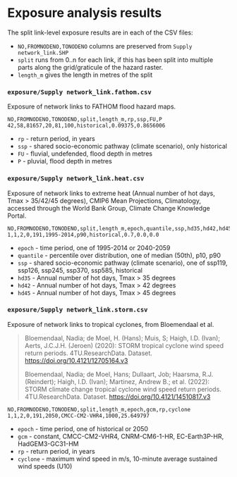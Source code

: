 # Exposure analysis results

The split link-level exposure results are in each of the CSV files:

- `NO,FROMNODENO,TONODENO` columns are preserved from `Supply network_link.SHP`
- `split` runs from 0..n for each link, if this has been split into multiple parts
  along the grid/graticule of the hazard raster.
- `length_m` gives the length in metres of the split

### `exposure/Supply network_link.fathom.csv`

Exposure of network links to FATHOM flood hazard maps.

```
NO,FROMNODENO,TONODENO,split,length_m,rp,ssp,FU,P
42,58,81657,20,81,100,historical,0.09375,0.8656006
```

- `rp` - return period, in years
- `ssp` - shared socio-economic pathway (climate scenario), only historical
- `FU` - fluvial, undefended, flood depth in metres
- `P` - pluvial, flood depth in metres

### `exposure/Supply network_link.heat.csv`

Exposure of network links to extreme heat (Annual number of hot days, Tmax >
35/42/45 degrees), CMIP6 Mean Projections, Climatology, accessed through the
World Bank Group, Climate Change Knowledge Portal.

```
NO,FROMNODENO,TONODENO,split,length_m,epoch,quantile,ssp,hd35,hd42,hd45
1,1,2,0,191,1995-2014,p90,historical,0.7,0.0,0.0
```

- `epoch` - time period, one of 1995-2014 or 2040-2059
- `quantile` - percentile over distribution, one of median (50th), p10, p90
- `ssp` - shared socio-economic pathway (climate scenario), one of ssp119,
  ssp126, ssp245, ssp370, ssp585, historical
- `hd35` - Annual number of hot days, Tmax > 35 degrees
- `hd42` - Annual number of hot days, Tmax > 42 degrees
- `hd45` - Annual number of hot days, Tmax > 45 degrees

### `exposure/Supply network_link.storm.csv`

Exposure of network links to tropical cyclones, from Bloemendaal et al.

> Bloemendaal, Nadia; de Moel, H. (Hans); Muis, S; Haigh, I.D. (Ivan); Aerts,
> J.C.J.H. (Jeroen) (2020): STORM tropical cyclone wind speed return periods.
> 4TU.ResearchData. Dataset. https://doi.org/10.4121/12705164.v3
>
> Bloemendaal, Nadia; de Moel, Hans; Dullaart, Job; Haarsma, R.J. (Reindert);
> Haigh, I.D. (Ivan); Martinez, Andrew B.; et al. (2022): STORM climate change
> tropical cyclone wind speed return periods. 4TU.ResearchData. Dataset.
> https://doi.org/10.4121/14510817.v3

```
NO,FROMNODENO,TONODENO,split,length_m,epoch,gcm,rp,cyclone
1,1,2,0,191,2050,CMCC-CM2-VHR4,1000,25.649797
```

- `epoch` - time period, one of historical or 2050
- `gcm` - constant, CMCC-CM2-VHR4, CNRM-CM6-1-HR, EC-Earth3P-HR, HadGEM3-GC31-HM
- `rp` - return period, in years
- `cyclone` - maximum wind speed in m/s, 10-minute average sustained wind speeds
  (U10)
